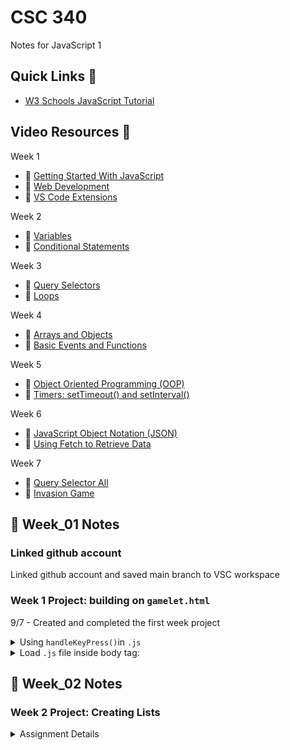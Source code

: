 # CSC 340

Notes for JavaScript 1

## Quick Links :link:

* [W3 Schools JavaScript Tutorial](https://www.w3schools.com/js/default.asp)

## Video Resources :movie_camera:

Week 1

* :link: [Getting Started With JavaScript](https://www.youtube.com/watch?v=0pEeWU8ryXw)
* :link: [Web Development](https://www.youtube.com/watch?v=mGS321QNNuw)
* :link: [VS Code Extensions](https://www.youtube.com/watch?v=xgslBP0sC9M)

Week 2

* :link: [Variables](https://www.youtube.com/watch?v=0pEeWU8ryXw)
* :link: [Conditional Statements](https://www.youtube.com/watch?v=0Izk4SZ415s)

Week 3

* :link: [Query Selectors](https://www.youtube.com/watch?v=cTbgQ-1lhk4)
* :link: [Loops](https://www.youtube.com/watch?v=F7fO1LsAIEY)

Week 4

* :link: [Arrays and Objects](https://www.youtube.com/watch?v=Bjbgk22DJEk)
* :link: [Basic Events and Functions](https://www.youtube.com/watch?v=i3ZzH-aHfCg)

Week 5

* :link: [Object Oriented Programming (OOP)](https://www.youtube.com/watch?v=GInn4IAIt1g)
* :link: [Timers: setTimeout() and setInterval()](https://www.youtube.com/watch?v=rVyuh4M33u4)

Week 6

* :link: [JavaScript Object Notation (JSON)](https://www.youtube.com/watch?v=XWa3vrYMPzY)
* :link: [Using Fetch to Retrieve Data](https://www.youtube.com/watch?v=txaNNoSgVT0)

Week 7

* :link: [Query Selector All](https://www.youtube.com/watch?v=SVr6FNdewq8)
* :link: [Invasion Game](https://www.youtube.com/watch?v=4PCiVZ44C5s)

## :book: Week_01 Notes

### Linked github account

Linked github account and saved main branch to VSC workspace

### Week 1 Project: building on <code>gamelet.html</code>

9/7 - Created and completed the first week project
<details>

<summary>Using <code>handleKeyPress()</code>in <code>.js </code></summary>

```js
const ball = document.getElementById("ball"); // Get the ball
document.addEventListener("keydown", handleKeyPress); // listen for keys
let position = 0; // set initial position

console.log(ball);

/*
handleKeyPress
responds to certain key presses by updating position.
*/
function handleKeyPress(e) {
  if (e.code === "ArrowLeft") {
    position = position - 10;
  }
  if (e.code === "ArrowRight") {
    position = position + 10;
  }
  if (position < 0) {
    position = 0;
  }
  refresh(); // update the ball's position
}

/*
refresh
changes the position of the ball
*/
function refresh() {
  console.log(ball);
  ball.style.left = position + "px";
}
```

</details>

<details>

<summary> Load <code>.js</code> file inside body tag:</summary>

```js
<body>
    <div id="ball"></div>
    <script src="js/main.js"></script>
  </body>
```

</details>

## :book: Week_02 Notes

### Week 2 Project: Creating Lists

<details>

<summary>Assignment Details</summary>

Create your JavaScript application using Visual Studio Code and the following directions below:

1. Create a new folder called Week2
2. Open the folder in Visual Studio Code
3. Create a home.html page
4. Create a css folder and a file in it with a name of styles.css
5. Create a js folder and a file called main.js within the folder
6. On the html page, in the head, add a reference to your css file and a script tag referencing your JavaScript file
7. Add an h1 to the body and center the tag in css
8. Change the background color of the page in css to black and the forecolor to white
9. In JavaScript, when the page loads then write to the page a list of your 5 favorite foods
10. Log to the Console a short message about how you feel about JavaScript so far
11. Zip up the project folder and submit it via the assignment link

</details>
